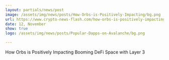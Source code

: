 ```yaml
---
layout: partials/news/post
image: /assets/img/news/posts/How-Orbs-is-Positively-Impacting/bg.png
url: https://www.crypto-news-flash.com/how-orbs-is-positively-impacting-booming-defi-space-with-layer-3/
date: 12, November
show: true
logo: /assets/img/news/posts/Popular-Dapps-on-Avalanche/bg.png

---
```



How Orbs is Positively Impacting Booming DeFi Space with Layer 3
